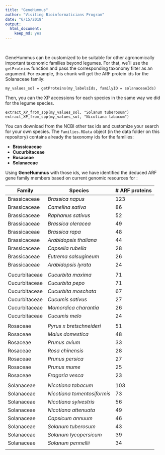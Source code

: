 ```yaml
---
title: "GeneHummus"
author: "Visiting Bioinformaticians Program"
date: "6/15/2018"
output: 
  html_document: 
    keep_md: yes
---
```

<br>  
  
GeneHummus can be customized to be suitable for other agronomically important 
taxonomic families beyond legumes. 
For that, we´ll  use the `getProteins` function and pass the corresponding 
taxonomy filter as an argument. For example, this chunk will get the ARF protein 
ids for the Solanaceae family: 

```{r}
my_values_sol = getProteins(my_labelsIds, familyID = solanaceaeIds)
```

Then, you can the XP accessions for each species in the same way we did for the 
legume species. 
```{r}
extract_XP_from_spp(my_values_sol, "Solanum tuberosum")
extract_XP_from_spp(my_values_sol, "Nicotiana tabacum")
```

You can download from the NCBI other tax ids and customize your search for your own species. The `Families.RData` object (in the data folder on this repository) contains already the 
taxonomy ids for the families:  
  
  * **Brassicaceae**
  * **Cucurbitaceae**
  * **Rosaceae**
  * **Solanaceae**
 
Using **GeneHummus** with those ids, we have identified the deduced ARF gene 
family members based on current genomic resources for :  
  
  
| Family | Species | # ARF proteins|
|---------|---------------|---------|
| Brassicaceae | *Brassica napus* | 123 |
| Brassicaceae | *Camelina sativa* | 86 |
| Brassicaceae | *Raphanus sativus* | 52 |
| Brassicaceae | *Brassica oleracea* | 49 |
| Brassicaceae | *Brassica rapa* | 48 |
| Brassicaceae | *Arabidopsis thaliana* | 44 |
| Brassicaceae | *Capsella rubella* | 28 |
| Brassicaceae | *Eutrema salsugineum* | 26 |
| Brassicaceae | *Arabidopsis lyrata* | 24 |
| | | |
| Cucurbitaceae | *Cucurbita maxima* | 71 | 
| Cucurbitaceae | *Cucurbita pepo* | 71 | 
| Cucurbitaceae | *Cucurbita moschata* | 67 | 
| Cucurbitaceae | *Cucumis sativus* | 27 | 
| Cucurbitaceae | *Momordica charantia* | 26 | 
| Cucurbitaceae | *Cucumis melo* | 24 | 
| | | |
| Rosaceae | *Pyrus x bretschneideri* | 51 | 
| Rosaceae | *Malus domestica* | 48 | 
| Rosaceae | *Prunus avium* | 33 | 
| Rosaceae | *Rosa chinensis* | 28 | 
| Rosaceae | *Prunus persica* | 27 | 
| Rosaceae | *Prunus mume* | 25 | 
| Rosaceae | *Fragaria vesca* | 23 | 
| | | |
| Solanaceae | *Nicotiana tabacum* | 103 | 
| Solanaceae | *Nicotiana tomentosiformis* | 73 | 
| Solanaceae | *Nicotiana sylvestris* | 56 | 
| Solanaceae | *Nicotiana attenuata* | 49 | 
| Solanaceae | *Capsicum annuum* | 46 | 
| Solanaceae | *Solanum tuberosum* | 43 | 
| Solanaceae | *Solanum lycopersicum* | 39 | 
| Solanaceae | *Solanum pennellii* | 34 | 
| | | |

